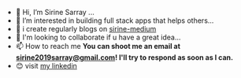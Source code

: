 - 👋 Hi, I’m Sirine Sarray ...
- 👀 I’m interested in building full stack apps that helps others...
- 🙌 i create regularly blogs on [sirine-medium](https://medium.com/@SirineSarray)
- 💞️ I'm looking to collaborate if u have a great idea...
- 📫 How to reach me **You can shoot me an email at sirine2019sarray@gmail.com! I'll try to respond as soon as I can.**
- 😊 visit [my linkedin](https://www.linkedin.com/in/sirine-sarray-b74a43232)

<!---
Sirine1706/Sirine1706 is a ✨ special ✨ repository because its `README.md` (this file) appears on your GitHub profile.
You can click the Preview link to take a look at your changes.
--->

